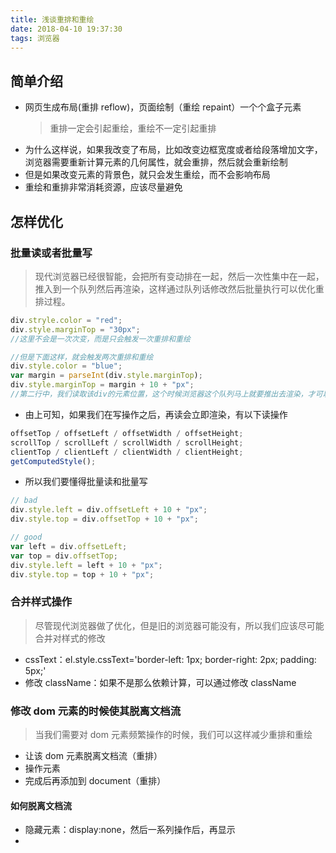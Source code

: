 ```yaml
---
title: 浅谈重排和重绘
date: 2018-04-10 19:37:30
tags: 浏览器
---
```


## 简单介绍

* 网页生成布局(重排 reflow)，页面绘制（重绘 repaint）一个个盒子元素
  > 重排一定会引起重绘，重绘不一定引起重排

- 为什么这样说，如果我改变了布局，比如改变边框宽度或者给段落增加文字，浏览器需要重新计算元素的几何属性，就会重排，然后就会重新绘制
- 但是如果改变元素的背景色，就只会发生重绘，而不会影响布局
- 重绘和重排非常消耗资源，应该尽量避免

## 怎样优化

### 批量读或者批量写

> 现代浏览器已经很智能，会把所有变动排在一起，然后一次性集中在一起，推入到一个队列然后再渲染，这样通过队列话修改然后批量执行可以优化重排过程。

```javascript
div.stryle.color = "red";
div.style.marginTop = "30px";
//这里不会是一次次变，而是只会触发一次重排和重绘

//但是下面这样，就会触发两次重排和重绘
div.style.color = "blue";
var margin = parseInt(div.style.marginTop);
div.style.marginTop = margin + 10 + "px";
//第二行中，我们读取该div的元素位置，这个时候浏览器这个队列马上就要推出去渲染，才可以得知新的布局的位置，所以浏览器必须要重排
```

* 由上可知，如果我们在写操作之后，再读会立即渲染，有以下读操作

```javascript
offsetTop / offsetLeft / offsetWidth / offsetHeight;
scrollTop / scrollLeft / scrollWidth / scrollHeight;
clientTop / clientLeft / clientWidth / clientHeight;
getComputedStyle();
```

* 所以我们要懂得批量读和批量写

```javascript
// bad
div.style.left = div.offsetLeft + 10 + "px";
div.style.top = div.offsetTop + 10 + "px";

// good
var left = div.offsetLeft;
var top = div.offsetTop;
div.style.left = left + 10 + "px";
div.style.top = top + 10 + "px";
```

### 合并样式操作

> 尽管现代浏览器做了优化，但是旧的浏览器可能没有，所以我们应该尽可能合并对样式的修改

* cssText：el.style.cssText='border-left: 1px; border-right: 2px; padding: 5px;'
* 修改 className：如果不是那么依赖计算，可以通过修改 className

### 修改 dom 元素的时候使其脱离文档流

> 当我们需要对 dom 元素频繁操作的时候，我们可以这样减少重排和重绘

* 让该 dom 元素脱离文档流（重排）
* 操作元素
* 完成后再添加到 document（重排）

#### 如何脱离文档流

* 隐藏元素：display:none，然后一系列操作后，再显示
*
